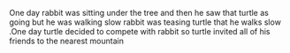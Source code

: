 One day rabbit was sitting under the tree and then he saw that turtle as going but he was walking slow 
rabbit was teasing turtle that he walks slow .One day turtle decided to compete with rabbit so turtle invited all of his friends to the nearest mountain 